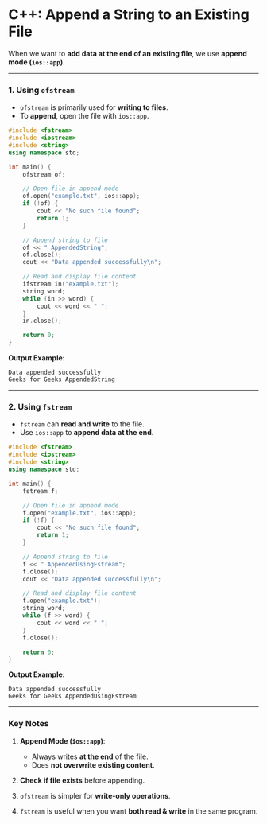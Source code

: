 # **C++: Append a String to an Existing File**

When we want to **add data at the end of an existing file**, we use **append mode (`ios::app`)**.

---

### **1. Using `ofstream`**

* `ofstream` is primarily used for **writing to files**.
* To **append**, open the file with `ios::app`.

```cpp
#include <fstream>
#include <iostream>
#include <string>
using namespace std;

int main() {
    ofstream of;

    // Open file in append mode
    of.open("example.txt", ios::app);
    if (!of) {
        cout << "No such file found";
        return 1;
    }

    // Append string to file
    of << " AppendedString";
    of.close();
    cout << "Data appended successfully\n";

    // Read and display file content
    ifstream in("example.txt");
    string word;
    while (in >> word) {
        cout << word << " ";
    }
    in.close();

    return 0;
}
```

**Output Example:**

```
Data appended successfully
Geeks for Geeks AppendedString
```

---

### **2. Using `fstream`**

* `fstream` can **read and write** to the file.
* Use `ios::app` to **append data at the end**.

```cpp
#include <fstream>
#include <iostream>
#include <string>
using namespace std;

int main() {
    fstream f;

    // Open file in append mode
    f.open("example.txt", ios::app);
    if (!f) {
        cout << "No such file found";
        return 1;
    }

    // Append string to file
    f << " AppendedUsingFstream";
    f.close();
    cout << "Data appended successfully\n";

    // Read and display file content
    f.open("example.txt");
    string word;
    while (f >> word) {
        cout << word << " ";
    }
    f.close();

    return 0;
}
```

**Output Example:**

```
Data appended successfully
Geeks for Geeks AppendedUsingFstream
```

---

### **Key Notes**

1. **Append Mode (`ios::app`)**:

   * Always writes **at the end** of the file.
   * Does **not overwrite existing content**.
2. **Check if file exists** before appending.
3. `ofstream` is simpler for **write-only operations**.
4. `fstream` is useful when you want **both read & write** in the same program.
